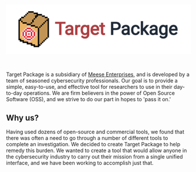 <p align="center">
  <img src="https://github.com/TargetPackage/.github/blob/master/profile/social-hero.png" alt="Target Package full logo" title="Target Package">
</p>
<br />

Target Package is a subsidiary of [Meese Enterprises](https://github.com/meese-enterprises), and is developed by a team of seasoned cybersecurity professionals. Our goal is to provide a simple, easy-to-use, and effective tool for researchers to use in their day-to-day operations. We are firm believers in the power of Open Source Software (OSS), and we strive to do our part in hopes to 'pass it on.'

## Why us?

Having used dozens of open-source and commercial tools, we found that there was often a need to go through a number of different tools to complete an investigation. We decided to create Target Package to help remedy this burden. We wanted to create a tool that would allow anyone in the cybersecurity industry to carry out their mission from a single unified interface, and we have been working to accomplish just that.
